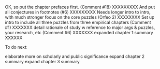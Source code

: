 OK, so put the chapter prefaces first. (Comment #18) XXXXXXXXX
And put all conjectures in footnotes (#6) XXXXXXXXX
Needs longer intro to intro, with much stronger focus on the core puzzles (Orfeo 2) XXXXXXXX
Set up intro to include all three puzzles from three empirical chapters (Comment #1) XXXXXXX
detail rationale of study w reference to major args & puzzles, your research, etc (Comment #6) XXXXXXX
expanded chapter 1 summary XXXXXX

To do next:

elaborate more on scholarly and public significance 
expand chapter 2 summary
expand chapter 3 summary

